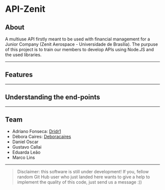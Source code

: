# API-Zenit

## About

A multiuse API firstly meant to be used with financial management for a Junior Company (Zenit Aerospace - Universidade de Brasília). The purpuse of this project is to train our members to develop APIs using Node.JS and the used libraries.

---

## Features


---

## Understanding the end-points


---

## Team

* Adriano Fonseca: [Dridr1](https://github.com/Dridr1)
* Débora Caires: [Deboracaires](https://github.com/deboracaires)
* Daniel Oscar
* Gustavo Callai
* Eduarda Leão
* Marco Lins

---

> Disclaimer: this software is still under development! If you, fellow random Git Hub user who just landed here wants to give a help to implement the quality of this code, just send us a message :))
